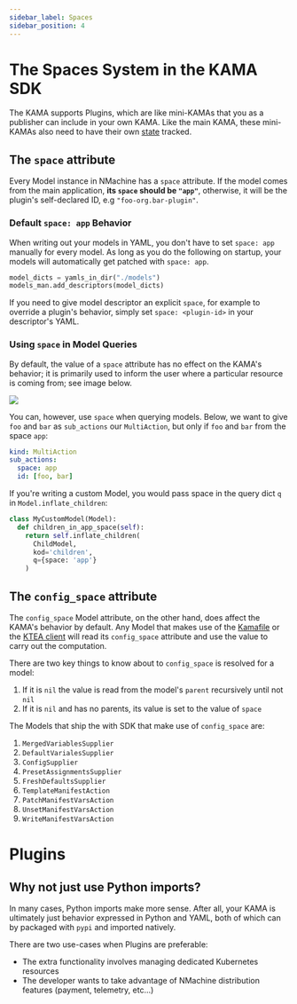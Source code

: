 ```yaml
---
sidebar_label: Spaces
sidebar_position: 4
---
```


# The Spaces System in the KAMA SDK

The KAMA supports Plugins, which are like mini-KAMAs that you as a publisher 
can include in your own KAMA.
Like the main KAMA, these mini-KAMAs also need to have their own [state](/concepts/state-concept)
tracked.  



## The `space` attribute

Every Model instance in NMachine has a `space` attribute.
If the model comes from the 
main application, **its `space` should be `"app"`**, otherwise, it will
be the plugin's self-declared ID, e.g `"foo-org.bar-plugin"`. 

### Default `space: app` Behavior 

When writing out your models in YAML, you don't have to set `space: app` 
manually for every model. As long as you do the following on startup,
your models will automatically get patched with `space: app`.

```python title="/kama.py"
model_dicts = yamls_in_dir("./models")
models_man.add_descriptors(model_dicts)
```

If you need to give model descriptor an explicit `space`, for
example to override a plugin's behavior, simply set `space: <plugin-id>`
in your descriptor's YAML.



### Using `space` in Model Queries

By default, the value of a `space` attribute has no effect on the KAMA's behavior; 
it is primarily used to inform the user where a particular resource is coming from; see image below.

![](/img/concepts/many-spaces.png)

You can, however, use `space` when querying models. Below, 
we want to give `foo` and `bar` as  `sub_actions` our `MultiAction`, but only 
if `foo` and `bar` from the space `app`:

```yaml
kind: MultiAction
sub_actions:
  space: app
  id: [foo, bar]
```

If you're writing a custom Model, you would pass space in the query dict `q`
in `Model.inflate_children`:

```python
class MyCustomModel(Model):
  def children_in_app_space(self):
    return self.inflate_children(
      ChildModel, 
      kod='children',
      q={space: 'app'}
    )
``` 


## The `config_space` attribute

The `config_space` Model attribute, on the other hand, does affect the KAMA's behavior 
by default. Any Model that makes use of the [Kamafile](/concepts/state-concept)
or the [KTEA client](/concepts/ktea-concept) will read its `config_space` attribute and 
use the value to carry out the computation. 

There are two key things to know about to `config_space` is resolved for a model:
1. If it is `nil` the value is read from the model's `parent` recursively until not `nil`
1. If it is `nil` and has no parents, its value is set to the value of `space`

The Models that ship the with SDK that make use of `config_space` are:
1. `MergedVariablesSupplier`
1. `DefaultVarialesSupplier`
1. `ConfigSupplier`
1. `PresetAssignmentsSupplier`
1. `FreshDefaultsSupplier`
1. `TemplateManifestAction`
1. `PatchManifestVarsAction`
1. `UnsetManifestVarsAction`
1. `WriteManifestVarsAction`

# Plugins

## Why not just use Python imports?

In many cases, Python imports make more sense. After all, your KAMA
is ultimately just behavior expressed in Python and YAML, 
both of which can by packaged with `pypi` and imported natively. 

There are two use-cases when Plugins are preferable:
- The extra functionality involves managing dedicated Kubernetes resources
- The developer wants to take advantage of NMachine distribution features (payment, telemetry, etc...)

